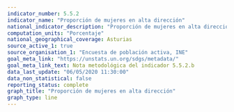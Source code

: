 ```yaml
---
indicator_number: 5.5.2
indicator_name: "Proporción de mujeres en alta dirección"
national_indicator_description: "Proporción de mujeres en alta dirección"
computation_units: "Porcentaje"
national_geographical_coverage: Asturias
source_active_1: true
source_organisation_1: "Encuesta de población activa, INE"
goal_meta_link: "https://unstats.un.org/sdgs/metadata/"
goal_meta_link_text: Nota metodológica del indicador 5.5.2.b
data_last_update: "06/05/2020 11:30:00"
data_non_statistical: false
reporting_status: complete
graph_title: "Proporción de mujeres en alta dirección"
graph_type: line
---
```

